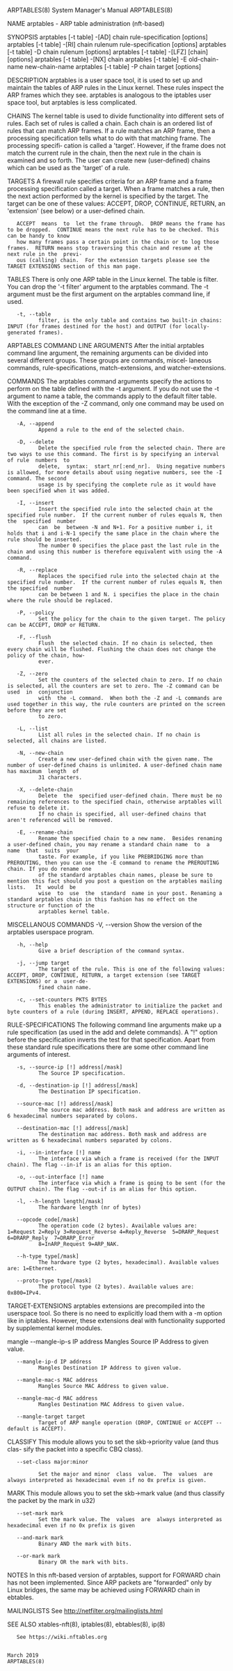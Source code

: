ARPTABLES(8)                                                           System Manager's Manual                                                          ARPTABLES(8)

NAME
       arptables - ARP table administration (nft-based)

SYNOPSIS
       arptables [-t table] -[AD] chain rule-specification [options]
       arptables [-t table] -[RI] chain rulenum rule-specification [options]
       arptables [-t table] -D chain rulenum [options]
       arptables [-t table] -[LFZ] [chain] [options]
       arptables [-t table] -[NX] chain
       arptables [-t table] -E old-chain-name new-chain-name
       arptables [-t table] -P chain target [options]

DESCRIPTION
       arptables  is a user space tool, it is used to set up and maintain the tables of ARP rules in the Linux kernel. These rules inspect the ARP frames which they
       see.  arptables is analogous to the iptables user space tool, but arptables is less complicated.

   CHAINS
       The kernel table is used to divide functionality into different sets of rules. Each set of rules is called a chain.  Each chain is an ordered list  of  rules
       that can match ARP frames. If a rule matches an ARP frame, then a processing specification tells what to do with that matching frame. The processing specifi‐
       cation is called a 'target'. However, if the frame does not match the current rule in the chain, then the next rule in the chain is examined  and  so  forth.
       The user can create new (user-defined) chains which can be used as the 'target' of a rule.

   TARGETS
       A  firewall rule specifies criteria for an ARP frame and a frame processing specification called a target.  When a frame matches a rule, then the next action
       performed by the kernel is specified by the target.  The target can be one of these values: ACCEPT, DROP, CONTINUE, RETURN, an 'extension' (see below)  or  a
       user-defined chain.

       ACCEPT  means  to  let the frame through.  DROP means the frame has to be dropped.  CONTINUE means the next rule has to be checked. This can be handy to know
       how many frames pass a certain point in the chain or to log those frames.  RETURN means stop traversing this chain and resume at the next rule in the  previ‐
       ous (calling) chain.  For the extension targets please see the TARGET EXTENSIONS section of this man page.

   TABLES
       There is only one ARP table in the Linux kernel.  The table is filter.  You can drop the '-t filter' argument to the arptables command.  The -t argument must
       be the first argument on the arptables command line, if used.

       -t, --table
              filter, is the only table and contains two built-in chains: INPUT (for frames destined for the host) and OUTPUT (for locally-generated frames).

ARPTABLES COMMAND LINE ARGUMENTS
       After the initial arptables command line argument, the remaining arguments can be divided into several different groups.  These groups are commands,  miscel‐
       laneous commands, rule-specifications, match-extensions, and watcher-extensions.

   COMMANDS
       The arptables command arguments specify the actions to perform on the table defined with the -t argument.  If you do not use the -t argument to name a table,
       the commands apply to the default filter table.  With the exception of the -Z command, only one command may be used on the command line at a time.

       -A, --append
              Append a rule to the end of the selected chain.

       -D, --delete
              Delete the specified rule from the selected chain. There are two ways to use this command. The first is by specifying an interval of rule  numbers  to
              delete,  syntax:  start_nr[:end_nr].  Using negative numbers is allowed, for more details about using negative numbers, see the -I command. The second
              usage is by specifying the complete rule as it would have been specified when it was added.

       -I, --insert
              Insert the specified rule into the selected chain at the specified rule number.  If the current number of rules equals N, then  the  specified  number
              can  be  between -N and N+1. For a positive number i, it holds that i and i-N-1 specify the same place in the chain where the rule should be inserted.
              The number 0 specifies the place past the last rule in the chain and using this number is therefore equivalent with using the -A command.

       -R, --replace
              Replaces the specified rule into the selected chain at the specified rule number.  If the current number of rules equals N, then the specified  number
              can be between 1 and N. i specifies the place in the chain where the rule should be replaced.

       -P, --policy
              Set the policy for the chain to the given target. The policy can be ACCEPT, DROP or RETURN.

       -F, --flush
              Flush  the selected chain. If no chain is selected, then every chain will be flushed. Flushing the chain does not change the policy of the chain, how‐
              ever.

       -Z, --zero
              Set the counters of the selected chain to zero. If no chain is selected, all the counters are set to zero. The -Z command can be used  in  conjunction
              with  the -L command.  When both the -Z and -L commands are used together in this way, the rule counters are printed on the screen before they are set
              to zero.

       -L, --list
              List all rules in the selected chain. If no chain is selected, all chains are listed.

       -N, --new-chain
              Create a new user-defined chain with the given name. The number of user-defined chains is unlimited. A user-defined chain name has maximum  length  of
              31 characters.

       -X, --delete-chain
              Delete  the  specified user-defined chain. There must be no remaining references to the specified chain, otherwise arptables will refuse to delete it.
              If no chain is specified, all user-defined chains that aren't referenced will be removed.

       -E, --rename-chain
              Rename the specified chain to a new name.  Besides renaming a user-defined chain, you may rename a standard chain name  to  a  name  that  suits  your
              taste. For example, if you like PREBRIDGING more than PREROUTING, then you can use the -E command to rename the PREROUTING chain. If you do rename one
              of the standard arptables chain names, please be sure to mention this fact should you post a question on the arptables mailing  lists.   It  would  be
              wise  to  use  the  standard  name in your post. Renaming a standard arptables chain in this fashion has no effect on the structure or function of the
              arptables kernel table.

   MISCELLANOUS COMMANDS
       -V, --version
              Show the version of the arptables userspace program.

       -h, --help
              Give a brief description of the command syntax.

       -j, --jump target
              The target of the rule. This is one of the following values: ACCEPT, DROP, CONTINUE, RETURN, a target extension (see TARGET EXTENSIONS) or a  user-de‐
              fined chain name.

       -c, --set-counters PKTS BYTES
              This enables the administrator to initialize the packet and byte counters of a rule (during INSERT, APPEND, REPLACE operations).

   RULE-SPECIFICATIONS
       The following command line arguments make up a rule specification (as used in the add and delete commands). A "!" option before the specification inverts the
       test for that specification. Apart from these standard rule specifications there are some other command line arguments of interest.

       -s, --source-ip [!] address[/mask]
              The Source IP specification.

       -d, --destination-ip [!] address[/mask]
              The Destination IP specification.

       --source-mac [!] address[/mask]
              The source mac address. Both mask and address are written as 6 hexadecimal numbers separated by colons.

       --destination-mac [!] address[/mask]
              The destination mac address. Both mask and address are written as 6 hexadecimal numbers separated by colons.

       -i, --in-interface [!] name
              The interface via which a frame is received (for the INPUT chain). The flag --in-if is an alias for this option.

       -o, --out-interface [!] name
              The interface via which a frame is going to be sent (for the OUTPUT chain). The flag --out-if is an alias for this option.

       -l, --h-length length[/mask]
              The hardware length (nr of bytes)

       --opcode code[/mask]
              The operation code (2 bytes). Available values are: 1=Request 2=Reply 3=Request_Reverse 4=Reply_Reverse  5=DRARP_Request  6=DRARP_Reply  7=DRARP_Error
              8=InARP_Request 9=ARP_NAK.

       --h-type type[/mask]
              The hardware type (2 bytes, hexadecimal). Available values are: 1=Ethernet.

       --proto-type type[/mask]
              The protocol type (2 bytes). Available values are: 0x800=IPv4.

   TARGET-EXTENSIONS
       arptables  extensions are precompiled into the userspace tool. So there is no need to explicitly load them with a -m option like in iptables.  However, these
       extensions deal with functionality supported by supplemental kernel modules.

   mangle
       --mangle-ip-s IP address
              Mangles Source IP Address to given value.

       --mangle-ip-d IP address
              Mangles Destination IP Address to given value.

       --mangle-mac-s MAC address
              Mangles Source MAC Address to given value.

       --mangle-mac-d MAC address
              Mangles Destination MAC Address to given value.

       --mangle-target target
              Target of ARP mangle operation (DROP, CONTINUE or ACCEPT -- default is ACCEPT).

   CLASSIFY
       This  module  allows you to set the skb->priority value (and thus clas- sify the packet into a specific CBQ class).

       --set-class major:minor

              Set the major and minor  class  value.  The  values  are  always interpreted as hexadecimal even if no 0x prefix is given.

   MARK
       This  module  allows you to set the skb->mark value (and thus classify the packet by the mark in u32)

       --set-mark mark
              Set the mark value. The  values  are  always interpreted as hexadecimal even if no 0x prefix is given

       --and-mark mark
              Binary AND the mark with bits.

       --or-mark mark
              Binary OR the mark with bits.

NOTES
       In this nft-based version of arptables, support for FORWARD chain has not been implemented. Since ARP packets are "forwarded" only by Linux bridges, the same
       may be achieved using FORWARD chain in ebtables.

MAILINGLISTS
       See http://netfilter.org/mailinglists.html

SEE ALSO
       xtables-nft(8), iptables(8), ebtables(8), ip(8)

       See https://wiki.nftables.org

                                                                             March 2019                                                                 ARPTABLES(8)
